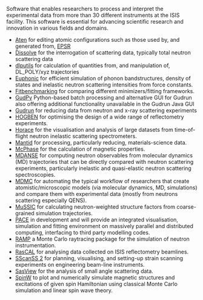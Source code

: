 Software that enables researchers to process and interpret the experimental data from more than 30 different instruments at the ISIS facility. This software is essential for advancing scientific research and innovation in various fields and domains.

* [Aten](https://github.com/trisyoungs/aten) for editing atomic configurations such as those used by, and generated from, [EPSR](https://www.isis.stfc.ac.uk/Pages/Empirical-Potential-Structure-Refinement.aspx)
* [Dissolve](https://projectdissolve.com/) for the interrogation of scattering data, typically total neutron scattering data
* [dlputils](https://github.com/trisyoungs/dlputils) for calculation of quantities from, and manipulation of, DL_POLY/xyz trajectories
* [Euphonic](https://github.com/pace-neutrons/Euphonic) for efficient simulation of phonon bandstructures, density of states and inelastic neutron scattering intensities from force constants.
* [Fitbenchmarking](https://fitbenchmarking.github.io/) for comparing different minimizers/fitting frameworks.
* [GudPy](https://github.com/disorderedmaterials/GudPy) Python-based batch processing and alternative GUI for Gudrun also offering additional functionality unavailable in the Gudrun Java GUI
* [Gudrun](https://github.com/disorderedmaterials/Gudrun) for reducing data from neutron and x-ray scattering experiments
* [HOGBEN](https://github.com/jfkcooper/HOGBEN) for optimising the design of a wide range of reflectometry experiments.
* [Horace](https://pace-neutrons.github.io/Horace/stable/) for the visualisation and analysis of large datasets from time-of-flight neutron inelastic scattering spectrometers.
* [Mantid](http://www.mantidproject.org/) for processing, particularly reducing, materials-science data.
* [McPhase](http://mcphase.de/) for the calculation of magnetic properties.
* [MDANSE](https://www.isis.stfc.ac.uk/Pages/MDANSEproject.aspx) for computing neutron observables from molecular dynamics (MD) trajectories that can be directly compared with neutron scattering experiments, particularly inelastic and quasi-elastic neutron scattering spectroscopies.
* [MDMC](https://github.com/MDMCproject) for automating the typical workflow of researchers that create atomistic/microscopic models (via molecular dynamics, MD, simulations) and compare them with experimental data (mostly from neutrons scattering especially QENS).
* [MuSSIC](https://github.com/disorderedmaterials/MuSSIC) for calculating neutron-weighted structure factors from coarse-grained simulation trajectories.
* [PACE](https://www.isis.stfc.ac.uk/Pages/Proper-analysis-of-coherent-excitations.aspx) in development and will provide an integrated visualisation, simulation and fitting environment on massively parallel and distributed computing, interfacing to third party modelling codes.
* [RAMP](https://github.com/gcassella/RAMP) a Monte Carlo raytracing package for the simulation of neutron instrumentation.
* [RasCAL](https://github.com/arwelHughes/RasCAL_2019) for analysing data collected on ISIS reflectometry beamlines.
* [SScanSS 2](https://github.com/ISISNeutronMuon/SScanSS-2) for planning, visualising, and setting-up strain scanning experiments on engineering beam-line instruments.
* [SasView](https://www.sasview.org/) for the analysis of small angle scattering data.
* [SpinW](https://spinw.org/) to plot and numerically simulate magnetic structures and excitations of given spin Hamiltonian using classical Monte Carlo simulation and linear spin wave theory.
